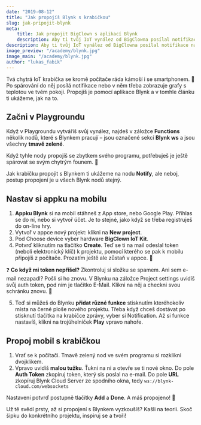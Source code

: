 ```yaml
---
date: "2019-08-12"
title: "Jak propojíš Blynk s krabičkou"
slug: jak-pripojit-blynk
meta:
    title: Jak propojit BigClown s aplikací Blynk
    description: Aby ti tvůj IoT vynález od BigClowna posílal notifikace na mobil, potřebuješ ho spárovat s Blynkem. Koukni na náš jednoduchý návod.
description: Aby ti tvůj IoT vynález od BigClowna posílal notifikace na mobil, potřebuješ ho spárovat s Blynkem. Koukni na náš jednoduchý návod.
image_preview: "/academy/blynk.jpg"
image_main: "/academy/blynk.jpg"
author: "lukas_fabik"
---
```


Tvá chytrá IoT krabička se kromě počítače ráda kámoší i se smartphonem. 🤝 Po spárování do něj posílá notifikace nebo v něm třeba zobrazuje grafy s teplotou ve tvém pokoji. Propojíš je pomocí aplikace Blynk a v tomhle článku ti ukážeme, jak na to.


## Začni v Playgroundu
Když v Playgroundu vytváříš svůj vynález, najdeš v záložce **Functions** několik nodů, které s Blynkem pracují – jsou označené sekcí **Blynk ws** a jsou všechny **tmavě zelené**.

Když tyhle nody propojíš se zbytkem svého programu, potřebuješ je ještě spárovat se svým chytrým founem. 📱

Jak krabičku propojit s Blynkem ti ukážeme na nodu **Notify**, ale neboj, postup propojení je u všech Blynk nodů stejný.


## Nastav si appku na mobilu

1. **Appku Blynk** si na mobil stáhneš z App store, nebo Google Play. Přihlas se do ní, nebo si vytvoř účet. Je to stejné, jako když se třeba registruješ do on-line hry.
2. Vytvoř v appce nový projekt: klikni na **New project**.
3. Pod Choose device vyber hardware **BigClown IoT Kit**.
4. Potvrď kliknutím na tlačítko **Create**. Teď se ti na mail odeslal token (neboli elektronický klíč) k projektu, pomocí kterého se pak k mobilu připojíš z počítače. Prozatím ještě ale zůstaň v appce. 📱

❓ **Co když mi token nepřišel?** Zkontroluj si složku se spamem. Ani sem e-mail nezapadl? Pošli si ho znovu. V Blynku na záložce Project settings uvidíš svůj auth token, pod ním je tlačítko E-Mail. Klikni na něj a checkni svou schránku znovu. 👋

5. Teď si můžeš do Blynku **přidat různé funkce** stisknutím kteréhokoliv místa na černé ploše nového projektu. Třeba když chceš dostávat po stisknutí tlačítka na krabičce zprávy, vyber si Notification. Až si funkce nastavíš, klikni na trojúhelníček **Play** vpravo nahoře.

## Propoj mobil s krabičkou
1. Vrať se k počítači. Tmavě zelený nod ve svém programu si rozklikni dvojklikem.
2. Vpravo uvidíš **malou tužku**. Ťukni na ni a otevře se ti nové okno. Do pole **Auth Token** zkopíruj token, který sis poslal na e-mail. Do pole **URL** zkopíruj Blynk Cloud Server ze spodního okna, tedy ```ws://blynk-cloud.com/websockets```

Nastavení potvrď postupně tlačítky **Add** a **Done**. A máš propojeno! 🎉

Už tě svědí prsty, až si propojení s Blynkem vyzkoušíš? Kašli na teorii. Skoč šipku do konkrétního projektu, inspiruj se a tvoři!

